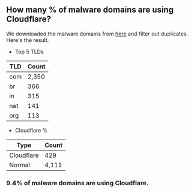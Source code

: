 ## How many % of malware domains are using Cloudflare?


We downloaded the malware domains from [here](https://urlhaus.abuse.ch) and filter out duplicates.
Here's the result.


[//]: # (start replacement)


- Top 5 TLDs

| TLD | Count |
| --- | --- |
| com | 2,350 |
| br | 366 |
| in | 315 |
| net | 141 |
| org | 113 |


- Cloudflare %

| Type | Count |
| --- | --- |
| Cloudflare | 429 |
| Normal | 4,111 |


### 9.4% of malware domains are using Cloudflare.